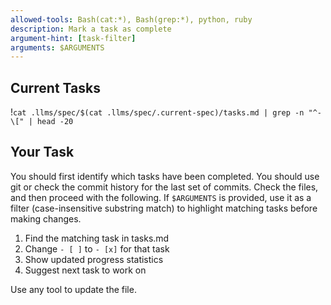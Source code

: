 ```yaml
---
allowed-tools: Bash(cat:*), Bash(grep:*), python, ruby
description: Mark a task as complete
argument-hint: [task-filter]
arguments: $ARGUMENTS
---
```


## Current Tasks

!`cat .llms/spec/$(cat .llms/spec/.current-spec)/tasks.md | grep -n "^- \[" | head -20`

## Your Task

You should first identify which tasks have been completed. You should use git or check the commit history for the last set of commits. Check the files, and then proceed with the following. If `$ARGUMENTS` is provided, use it as a filter (case-insensitive substring match) to highlight matching tasks before making changes.

1. Find the matching task in tasks.md
2. Change `- [ ]` to `- [x]` for that task
3. Show updated progress statistics
4. Suggest next task to work on

Use any tool to update the file.

